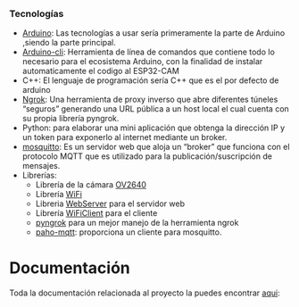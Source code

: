 <p align="center">
    <span>
      <a href="https://files.gitbook.com/v0/b/gitbook-x-prod.appspot.com/o/spaces%2Fk68EIVrPdLCVPu4257mG%2Fuploads%2Fp7VuXDdA1Ua04wq6q6iE%2Fproyectofinal.gif?alt=media&token=fc0bed23-3c4a-4a0a-96dc-2cb3e9b76131" width="500" alt="e32-vision" /></a>
    </span>
    <br/>
    <span>
      <img alt="" src="https://img.shields.io/github/license/DouglasLino/E32-Vision">
    </span>
</p>


### Tecnologías
- [Arduino](https://www.arduino.cc/ "Arduino"): Las tecnologías a usar sería primeramente la parte de Arduino ,siendo la parte principal.
- [Arduino-cli](https://www.arduino.cc/pro/cli "Arduino-cli"): Herramienta de línea de comandos que contiene todo lo necesario para el ecosistema Arduino, con la finalidad de instalar automaticamente el codigo al ESP32-CAM
- C++: El lenguaje de programación sería C++ que es el por defecto de arduino
- [Ngrok](https://ngrok.com/ "Ngrok"): Una herramienta de proxy inverso que abre diferentes túneles “seguros” generando una URL pública a un host local el cual cuenta con su propia librería pyngrok.
- Python: para elaborar una mini aplicación que obtenga la dirección IP y un token para exponerlo al internet mediante un broker.
- [mosquitto](https://test.mosquitto.org/ "mosquitto"): Es un servidor web que aloja un “broker” que funciona con el protocolo MQTT que es utilizado para la publicación/suscripción de mensajes.
- Librerías:
	- Librería de la cámara [OV2640](https://github.com/espressif/esp32-camera "OV2640")
	- Librería [WiFi](https://www.arduino.cc/reference/en/libraries/wifi/ "WiFi")
	- Libreria [WebServer](https://www.arduino.cc/reference/en/libraries/wifi/ "WebServer") para el servidor web
	- Librería [WiFiClient](https://www.arduino.cc/reference/en/libraries/wifi/ "WiFiClient") para el cliente
	- [pyngrok](https://pypi.org/project/pyngrok/ "pyngrok") para un mejor manejo de la herramienta ngrok
	- [paho-mqtt](https://pypi.org/project/paho-mqtt/ "paho-mqtt"): proporciona un cliente para mosquitto.


# Documentación
Toda la documentación relacionada al proyecto la puedes encontrar [aqui](https://00018318.gitbook.io/e32-vision/ "aqui"):

<p align="center">
    <span>
      <a href="https://www.freelogovectors.net/svg10/gitbook_logo-freelogovectors.net_.svg" width="500" alt="e32-vision" /></a>
    </span>
    <br/>
</p>
